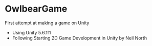 # OwlbearGame
First attempt at making a game on Unity

- Using Unity 5.6.1f1
- Following Starting 2D Game Development in Unity by Neil North
